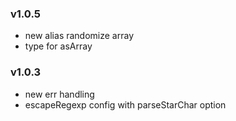 ### v1.0.5
* new alias randomize array
* type for asArray

### v1.0.3
* new err handling
* escapeRegexp config with parseStarChar option